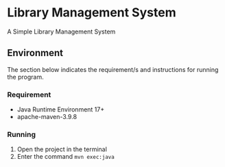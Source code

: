 # Library Management System

A Simple Library Management System 

## Environment

The section below indicates the requirement/s and instructions for running the program.

### Requirement
* Java Runtime Environment 17+
* apache-maven-3.9.8

### Running
1. Open the project in the terminal
2. Enter the command `mvn exec:java`
